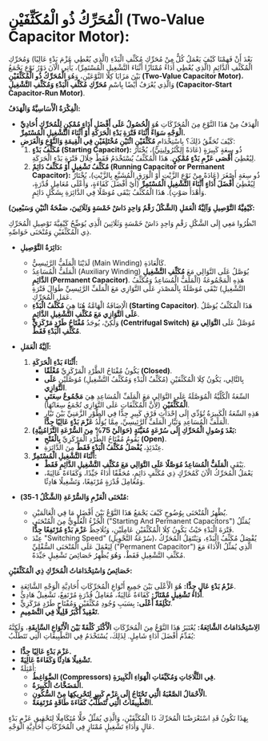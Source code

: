 # الْمُحَرِّكُ ذُو الْمُكَثِّفَيْنِ (Two-Value Capacitor Motor):


بَعْدَ أَنْ فَهِمْنَا كَيْفَ يَعْمَلُ كُلٌّ مِنْ مُحَرِّكِ مُكَثِّفِ الْبَدْءِ (الَّذِي يُعْطِي عَزْمَ بَدْءٍ عَالِيًا) وَمُحَرِّكِ الْمُكَثِّفِ الدَّائِمِ (الَّذِي يُعْطِي أَدَاءً مُمْتَازًا أَثْنَاءَ التَّشْغِيلِ الْمُسْتَمِرِّ)، يَأْتِي الْآنَ دَوْرُ نَوْعٍ يَجْمَعُ بَيْنَ مَزَايَا كِلَا النَّوْعَيْنِ، وَهُوَ **الْمُحَرِّكُ ذُو الْمُكَثِّفَيْنِ (Two-Value Capacitor Motor)**، وَالَّذِي يُعْرَفُ أَيْضًا بِاسْمِ **مُحَرِّكِ مُكَثِّفِ الْبَدْءِ وَمُكَثِّفِ التَّشْغِيلِ (Capacitor-Start Capacitor-Run Motor)**.


**الْفِكْرَةُ الْأَسَاسِيَّةُ وَالْهَدَفُ:**

*   الْهَدَفُ مِنْ هَذَا النَّوْعِ مِنَ الْمُحَرِّكَاتِ هُوَ **الْحُصُولُ عَلَى أَفْضَلِ أَدَاءٍ مُمْكِنٍ لِلْمُحَرِّكِ أُحَادِيِّ الْوَجْهِ سَوَاءً أَثْنَاءَ فَتْرَةِ بَدْءِ الْحَرَكَةِ أَوْ أَثْنَاءَ التَّشْغِيلِ الْمُسْتَمِرِّ.**
*   كَيْفَ نُحَقِّقُ ذَلِكَ؟ بِاسْتِخْدَامِ **مُكَثِّفَيْنِ اثْنَيْنِ مُخْتَلِفَيْنِ فِي الْقِيمَةِ وَالنَّوْعِ وَالْغَرَضِ**:
    1.  **مُكَثِّفُ بَدْءٍ (Starting Capacitor):** ذُو سِعَةٍ كَبِيرَةٍ (عَادَةً إِلِكْتُرُولِيتِيٌّ)، يُخْتَارُ لِيُعْطِيَ **أَقْصَى عَزْمِ بَدْءٍ مُمْكِنٍ**. هَذَا الْمُكَثِّفُ يُسْتَخْدَمُ فَقَطْ خِلَالَ فَتْرَةِ بَدْءِ الْحَرَكَةِ.
    2.  **مُكَثِّفُ تَشْغِيلٍ أَوْ مُكَثِّفٌ دَائِمٌ (Running Capacitor or Permanent Capacitor):** ذُو سِعَةٍ أَصْغَرَ (عَادَةً مِنْ نَوْعِ الزَّيْتِ أَوْ الْوَرَقِ الْمُشَبَّعِ بِالزَّيْتِ)، يُخْتَارُ لِيُعْطِيَ **أَفْضَلَ أَدَاءٍ أَثْنَاءَ التَّشْغِيلِ الْمُسْتَمِرِّ** (أَيْ أَفْضَلَ كَفَاءَةٍ، وَأَعْلَى مُعَامِلِ قُدْرَةٍ، وَأَهْدَأَ صَوْتٍ). هَذَا الْمُكَثِّفُ يَبْقَى مُوَصَّلًا فِي الدَّائِرَةِ بِشَكْلٍ دَائِمٍ.

**كَيْفِيَّةُ التَّوْصِيلِ وَآلِيَّةُ الْعَمَلِ (الشَّكْلُ رَقْمُ وَاحِدٍ دَاشْ خَمْسَةٍ وَثَلَاثِينَ، صَفْحَةُ اثْنَيْنِ وَسَبْعِينَ):**

انْظُرُوا مَعِي إِلَى الشَّكْلِ رَقْمِ وَاحِدٍ دَاشْ خَمْسَةٍ وَثَلَاثِينَ الَّذِي يُوَضِّحُ كَيْفِيَّةَ تَوْصِيلِ الْمُحَرِّكِ ذِي الْمُكَثِّفَيْنِ وَمُنْحَنَى خَوَاصِّهِ.

*   **دَائِرَةُ التَّوْصِيلِ:**
    *   لَدَيْنَا الْمَلَفُّ الرَّئِيسِيُّ (Main Winding) كَالْعَادَةِ.
    *   الْمَلَفُّ الْمُسَاعِدُ (Auxiliary Winding) يُوَصَّلُ عَلَى التَّوَالِي مَعَ **مُكَثِّفِ التَّشْغِيلِ الدَّائِمِ (Permanent Capacitor)**. هَذِهِ الْمَجْمُوعَةُ (الْمَلَفُّ الْمُسَاعِدُ وَمُكَثِّفُ التَّشْغِيلِ) تَبْقَى مُوَصَّلَةً بِالْمَصْدَرِ عَلَى التَّوَازِي مَعَ الْمَلَفِّ الرَّئِيسِيِّ طَوَالَ فَتْرَةِ عَمَلِ الْمُحَرِّكِ.
    *   الْإِضَافَةُ الْهَامَّةُ هُنَا هِيَ **مُكَثِّفُ الْبَدْءِ (Starting Capacitor)**. هَذَا الْمُكَثِّفُ يُوَصَّلُ **عَلَى التَّوَازِي مَعَ مُكَثِّفِ التَّشْغِيلِ الدَّائِمِ**.
    *   وَلَكِنْ، يُوجَدُ **مُفْتَاحُ طَرْدٍ مَرْكَزِيٍّ (Centrifugal Switch)** مُوَصَّلٌ عَلَى **التَّوَالِي مَعَ مُكَثِّفِ الْبَدْءِ فَقَطْ**.

*   **آلِيَّةُ الْعَمَلِ:**
    1.  **أَثْنَاءَ بَدْءِ الْحَرَكَةِ:**
        *   يَكُونُ مُفْتَاحُ الطَّرْدِ الْمَرْكَزِيِّ **مُغْلَقًا (Closed)**.
        *   بِالتَّالِي، يَكُونُ كِلَا الْمُكَثِّفَيْنِ (مُكَثِّفُ الْبَدْءِ وَمُكَثِّفُ التَّشْغِيلِ) مُوَصَّلَيْنِ **عَلَى التَّوَازِي**.
        *   السِّعَةُ الْكُلِّيَّةُ الْمُوَصَّلَةُ عَلَى التَّوَالِي مَعَ الْمَلَفِّ الْمُسَاعِدِ هِيَ **مَجْمُوعُ سِعَتَيِ الْمُكَثِّفَيْنِ** (لِأَنَّ الْمُكَثِّفَاتِ عَلَى التَّوَازِي تُجْمَعُ سِعَاتُهَا).
        *   هَذِهِ السِّعَةُ الْكَبِيرَةُ تُؤَدِّي إِلَى إِحْدَاثِ فَرْقٍ كَبِيرٍ جِدًّا فِي الطَّوْرِ الزَّمَنِيِّ بَيْنَ تَيَّارِ الْمَلَفِّ الْمُسَاعِدِ وَتَيَّارِ الْمَلَفِّ الرَّئِيسِيِّ، مِمَّا يُوَلِّدُ **عَزْمَ بَدْءٍ عَالِيًا جِدًّا**.
    2.  **بَعْدَ وُصُولِ الْمُحَرِّكِ إِلَى سُرْعَةٍ مُعَيَّنَةٍ (حَوَالَيْ 75% مِنَ السُّرْعَةِ التَّزَامُنِيَّةِ):**
        *   يَقُومُ مُفْتَاحُ الطَّرْدِ الْمَرْكَزِيِّ **بِالْفَتْحِ (Open)**.
        *   عِنْدَئِذٍ، **يُفْصَلُ مُكَثِّفُ الْبَدْءِ فَقَطْ** مِنَ الدَّائِرَةِ.
    3.  **أَثْنَاءَ التَّشْغِيلِ الْمُسْتَمِرِّ:**
        *   يَبْقَى **الْمَلَفُّ الْمُسَاعِدُ مُوَصَّلًا عَلَى التَّوَالِي مَعَ مُكَثِّفِ التَّشْغِيلِ الدَّائِمِ فَقَطْ**.
        *   يَعْمَلُ الْمُحَرِّكُ الْآنَ كَمُحَرِّكٍ ذِي مُكَثِّفٍ دَائِمٍ، مُحَقِّقًا أَدَاءً جَيِّدًا، وَكَفَاءَةً عَالِيَةً، وَمُعَامِلَ قُدْرَةٍ مُرْتَفِعًا، وَتَشْغِيلًا هَادِئًا.

*   **مُنْحَنَى الْعَزْمِ وَالسُّرْعَةِ (الشَّكْلُ 1-35):**
    *   يُظْهِرُ الْمُنْحَنَى بِوُضُوحٍ كَيْفَ يَجْمَعُ هَذَا النَّوْعُ بَيْنَ أَفْضَلِ مَا فِي الْعَالَمَيْنِ.
    *   الْجُزْءُ الْعُلْوِيُّ مِنَ الْمُنْحَنَى ("Starting And Permanent Capacitors") يُمَثِّلُ فَتْرَةَ الْبَدْءِ حَيْثُ يَكُونُ كِلَا الْمُكَثِّفَيْنِ عَامِلَيْنِ، وَنُلَاحِظُ **عَزْمَ بَدْءٍ مُرْتَفِعًا جِدًّا**.
    *   عِنْدَ "Switching Speed" (سُرْعَةُ التَّحْوِيلِ)، يُفْصَلُ مُكَثِّفُ الْبَدْءِ، وَيَنْتَقِلُ الْمُحَرِّكُ لِيَعْمَلَ عَلَى الْمُنْحَنَى السُّفْلِيِّ ("Permanent Capacitor") الَّذِي يُمَثِّلُ الْأَدَاءَ مَعَ مُكَثِّفِ التَّشْغِيلِ فَقَطْ، وَهُوَ يُظْهِرُ خَصَائِصَ تَشْغِيلٍ جَيِّدَةً.

**خَصَائِصُ وَاسْتِخْدَامَاتُ الْمُحَرِّكِ ذِي الْمُكَثِّفَيْنِ:**

*   **عَزْمُ بَدْءٍ عَالٍ جِدًّا:** هُوَ الْأَعْلَى بَيْنَ جَمِيعِ أَنْوَاعِ الْمُحَرِّكَاتِ أُحَادِيَّةِ الْوَجْهِ الشَّائِعَةِ.
*   **أَدَاءُ تَشْغِيلٍ مُمْتَازٌ:** كَفَاءَةٌ عَالِيَةٌ، مُعَامِلُ قُدْرَةٍ مُرْتَفِعٌ، تَشْغِيلٌ هَادِئٌ.
*   **تَكْلِفَةٌ أَعْلَى:** بِسَبَبِ وُجُودِ مُكَثِّفَيْنِ وَمُفْتَاحِ طَرْدٍ مَرْكَزِيٍّ.
*   **تَعْقِيدٌ أَكْبَرُ قَلِيلًا فِي التَّصْمِيمِ.**

**الِاسْتِخْدَامَاتُ الشَّائِعَةُ:**
يُعْتَبَرُ هَذَا النَّوْعُ مِنَ الْمُحَرِّكَاتِ **الْأَكْثَرَ كُلْفَةً بَيْنَ الْأَنْوَاعِ السَّابِقَةِ**، وَلَكِنَّهُ يُقَدِّمُ أَفْضَلَ أَدَاءٍ شَامِلٍ. لِذَلِكَ، يُسْتَخْدَمُ فِي التَّطْبِيقَاتِ الَّتِي تَتَطَلَّبُ:
*   **عَزْمَ بَدْءٍ عَالِيًا جِدًّا.**
*   **تَشْغِيلًا هَادِئًا وَكَفَاءَةً عَالِيَةً.**
*   أَمْثِلَةٌ:
    *   **الضَّوَاغِطُ (Compressors) فِي الثَّلَّاجَاتِ وَمُكَيِّفَاتِ الْهَوَاءِ الْكَبِيرَةِ.**
    *   **الْمَضَخَّاتُ الْكَبِيرَةُ.**
    *   **الْأَحْمَالُ الصَّعْبَةُ الَّتِي تَحْتَاجُ إِلَى عَزْمٍ كَبِيرٍ لِتَحْرِيكِهَا مِنْ السُّكُونِ.**
    *   **التَّطْبِيقَاتُ الَّتِي تَتَطَلَّبُ كَفَاءَةَ طَاقَةٍ مُرْتَفِعَةً.**

بِهَذَا نَكُونُ قَدِ اسْتَعْرَضْنَا الْمُحَرِّكَ ذَا الْمُكَثِّفَيْنِ، وَالَّذِي يُمَثِّلُ حَلًّا مُتَكَامِلًا لِتَحْقِيقِ عَزْمِ بَدْءٍ عَالٍ وَأَدَاءِ تَشْغِيلٍ مُمْتَازٍ فِي الْمُحَرِّكَاتِ أُحَادِيَّةِ الْوَجْهِ.
